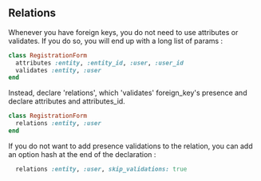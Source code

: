 ## Relations

Whenever you have foreign keys, you do not need to use attributes or validates. If you do so, you will end up with a long list of params :

```ruby
class RegistrationForm
  attributes :entity, :entity_id, :user, :user_id
  validates :entity, :user
end
```

Instead, declare 'relations', which 'validates' foreign_key's presence and declare attributes and attributes_id.

```ruby
class RegistrationForm
  relations :entity, :user
end
```

If you do not want to add presence validations to the relation, you can add an option hash at the end of the declaration :

```ruby
  relations :entity, :user, skip_validations: true
```
